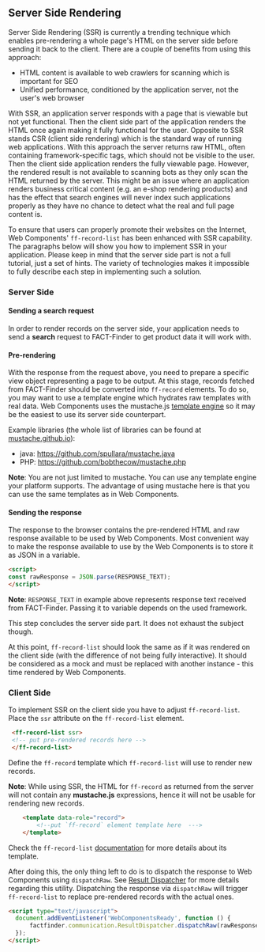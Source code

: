 ## Server Side Rendering

Server Side Rendering (SSR) is currently a trending technique which enables pre-rendering a whole page's HTML on the server side before sending it back to the client.
There are a couple of benefits from using this approach:
* HTML content is available to web crawlers for scanning which is important for SEO
* Unified performance, conditioned by the application server, not the user's web browser

With SSR, an application server responds with a page that is viewable but not yet functional.
Then the client side part of the application renders the HTML once again making it fully functional for the user.
Opposite to SSR stands CSR (client side rendering) which is the standard way of running web applications.
With this approach the server returns raw HTML, often containing framework-specific tags, which should not be visible to the user.
Then the client side application renders the fully viewable page.
However, the rendered result is not available to scanning bots as they only scan the HTML returned by the server.
This might be an issue where an application renders business critical content (e.g. an e-shop rendering products) and has the effect that search engines will never index such applications properly as they have no chance to detect what the real and full page content is.
 
To ensure that users can properly promote their websites on the Internet, Web Components' `ff-record-list` has been enhanced with SSR capability.
The paragraphs below will show you how to implement SSR in your application.
Please keep in mind that the server side part is not a full tutorial, just a set of hints.
The variety of technologies makes it impossible to fully describe each step in implementing such a solution.  

### Server Side 
#### Sending a search request
In order to render records on the server side, your application needs to send a **search** request to FACT-Finder to get product data it will work with.

#### Pre-rendering
With the response from the request above, you need to prepare a specific view object representing a page to be output. 
At this stage, records fetched from FACT-Finder should be converted into `ff-record` elements.
To do so, you may want to use a template engine which hydrates raw templates with real data.
Web Components uses the mustache.js [template engine](/documentation/4.x/template-engine) so it may be the easiest to use its server side counterpart.

Example libraries (the whole list of libraries can be found at [mustache.github.io](https://mustache.github.io/)):
* java: https://github.com/spullara/mustache.java
* PHP: https://github.com/bobthecow/mustache.php

**Note**: You are not just limited to mustache. You can use any template engine your platform supports. The advantage of using mustache here is that you can use the same templates as in Web Components.  

#### Sending the response
The response to the browser contains the pre-rendered HTML and raw response available to be used by Web Components.
Most convenient way to make the response available to use by the Web Components is to store it as JSON in a variable.
```html
<script>
const rawResponse = JSON.parse(RESPONSE_TEXT);
</script> 
```
**Note**: `RESPONSE_TEXT` in example above represents response text received from FACT-Finder. Passing it to variable depends on the used framework.

This step concludes the server side part.
It does not exhaust the subject though.

At this point, `ff-record-list` should look the same as if it was rendered on the client side (with the difference of not being fully interactive).
It should be considered as a mock and must be replaced with another instance - this time rendered by Web Components.   

### Client Side
To implement SSR on the client side you have to adjust `ff-record-list`.
Place the `ssr` attribute on the `ff-record-list` element.
```html
 <ff-record-list ssr>
 <!-- put pre-rendered records here -->
 </ff-record-list>
```
Define the `ff-record` template which `ff-record-list` will use to render new records.

**Note**: While using SSR, the HTML for `ff-record` as returned from the server will not contain any **mustache.js** expressions, hence it will not be usable for rendering new records. 
```html
    <template data-role="record">
        <!--put `ff-record` element template here  --->
    </template>
```
Check the `ff-record-list` [documentation](/api/4.x/ff-record-list#tab=docs) for more details about its template.

After doing this, the only thing left to do is to dispatch the response to Web Components using `dispatchRaw`.
See [Result Dispatcher](/api/4.x/core-result-dispatcher) for more details regarding this utility.
Dispatching the response via `dispatchRaw` will trigger `ff-record-list` to replace pre-rendered records with the actual ones.
```html
<script type="text/javascript">
  document.addEventListener('WebComponentsReady', function () {
      factfinder.communication.ResultDispatcher.dispatchRaw(rawResponse);
  });
</script>
```
